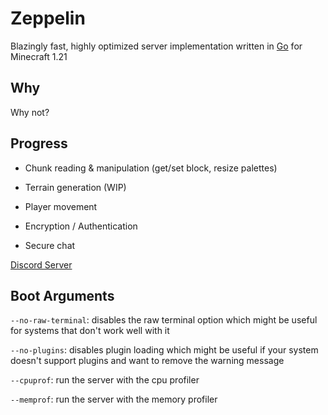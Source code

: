 # Zeppelin
Blazingly fast, highly optimized server implementation written in [Go](https://go.dev) for Minecraft 1.21

## Why
Why not?

## Progress
- Chunk reading & manipulation (get/set block, resize palettes)

- Terrain generation (WIP)

- Player movement

- Encryption / Authentication

- Secure chat

[Discord Server](https://discord.gg/T8qEtDWPak)

## Boot Arguments
`--no-raw-terminal`: disables the raw terminal option which might be useful for systems that don't work well with it

`--no-plugins`: disables plugin loading which might be useful if your system doesn't support plugins and want to remove the warning message

`--cpuprof`: run the server with the cpu profiler

`--memprof`: run the server with the memory profiler